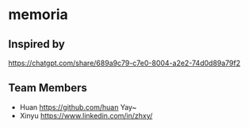 # memoria

## Inspired by
<https://chatgpt.com/share/689a9c79-c7e0-8004-a2e2-74d0d89a79f2>

## Team Members

- Huan <https://github.com/huan> Yay~
- Xinyu <https://www.linkedin.com/in/zhxy/> 
